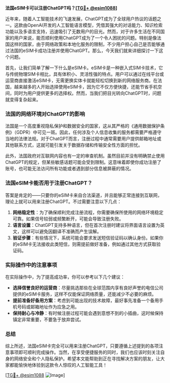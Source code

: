 **法国eSIM卡可以注册ChatGPT吗？[[TG💪+ @esim1088](https://t.me/s/esim1088)]**

近年来，随着人工智能技术的飞速发展，ChatGPT成为了全球用户热议的话题之一。这款由OpenAI开发的人工智能语言模型，凭借其强大的对话能力、知识检索功能以及多语言支持，迅速吸引了无数用户的目光。然而，对于许多生活在不同国家的用户来说，能否顺利使用ChatGPT成为了一个令人困扰的问题。特别是像法国这样的国家，由于网络政策和本地化服务的限制，不少用户担心自己是否能够通过法国的eSIM卡成功注册并使用ChatGPT。那么，今天我们就来详细探讨一下这个问题。

首先，让我们简单了解一下什么是eSIM卡。eSIM卡是一种嵌入式SIM卡技术，它与传统物理SIM卡相比，具有体积小、灵活性强的特点。用户可以通过在线平台或运营商直接激活eSIM卡，无需更换实体卡就能轻松切换到新的网络服务商。在法国，越来越多的人开始选择使用eSIM卡，因为它不仅方便快捷，还能节省手机空间，同时为用户提供更多的选择权。然而，当我们把目光转向ChatGPT时，问题就变得复杂起来。

### 法国的网络环境对ChatGPT的影响

法国是一个高度重视隐私保护和数据安全的国家，这从其严格的《通用数据保护条例》（GDPR）中可见一斑。因此，任何涉及个人信息收集的服务都需要严格遵守当地的法律法规。对于ChatGPT而言，注册过程中通常需要用户提供邮箱地址或其他联系方式，这就可能引发关于数据存储和传输安全性方面的担忧。

此外，法国政府对互联网内容也有一定的审查机制。虽然目前并没有明确禁止使用ChatGPT的规定，但某些敏感话题可能会受到限制。这意味着即使你成功注册了账号，也可能无法访问所有功能或者遇到部分信息被屏蔽的情况。

### 法国eSIM卡能否用于注册ChatGPT？

答案是肯定的——只要你的eSIM卡来自合法渠道，并且能够正常连接到互联网，理论上就可以用来注册ChatGPT。不过需要注意以下几点：

1. **网络稳定性**：为了确保顺利完成注册流程，你需要确保所使用的网络环境稳定可靠。如果信号较弱或频繁断开，可能会导致注册失败。
2. **语言设置**：ChatGPT支持多种语言，但在首次注册时建议将界面语言设置为英文，这样可以避免因翻译不准确而产生误解。
3. **验证步骤**：有些情况下，系统可能会要求发送短信验证码以确认身份。如果你的eSIM卡无法接收此类短信，则需提前做好准备，例如通过其他方式获取验证码。

### 实际操作中的注意事项

在实际操作中，为了提高成功率，你可以参考以下几个建议：

- **选择信誉良好的运营商**：尽量挑选那些在全球范围内享有良好声誉的电信公司提供的eSIM卡服务，这样不仅能保证网络质量，还能减少不必要的麻烦。
- **提前准备好备用方案**：考虑到可能出现的技术故障，最好事先准备一个备用手机号码或邮箱地址作为应急之用。
- **保持耐心与冷静**：有时候注册过程可能会遇到意想不到的小插曲，这时候保持镇定非常重要，不要急于放弃尝试。

### 总结

综上所述，法国eSIM卡完全可以用来注册ChatGPT，只要遵循上述提到的各项注意事项即可顺利完成操作。当然，在享受便捷服务的同时，我们也应该时刻关注自身的网络安全和个人隐私保护。希望本文能帮助到正在寻找解决方案的朋友，让大家都能愉快地体验到这款令人惊叹的人工智能工具！

[[TG💪+ @esim1088](https://t.me/s/esim1088) ![Image](https://i.postimg.cc/4NQfJmqS/Snipaste-2025-05-13-00-14-12.png)]
